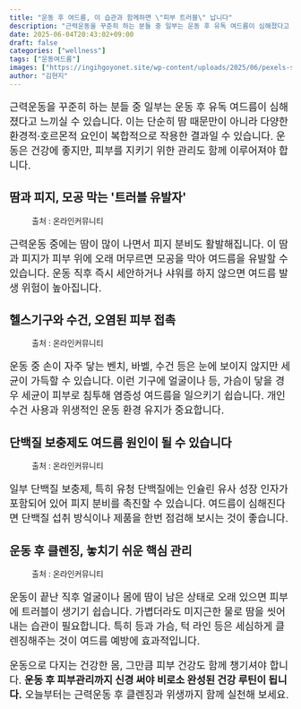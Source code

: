```yaml
---
title: "운동 후 여드름, 이 습관과 함께하면 \"피부 트러블\" 납니다"
description: "근력운동을 꾸준히 하는 분들 중 일부는 운동 후 유독 여드름이 심해졌다고 느끼실 수 있습니다. 이는 단순히 땀 때문만이 아니라 다양한 환경적·호르몬적 요인이 복합적으로 작용한 결과일 수 있습니다. 운동은 건강에 좋지만, 피부를 지키기 위한 관리도 함께 이루어져야 합니다"
date: 2025-06-04T20:43:02+09:00
draft: false
categories: ["wellness"]
tags: ["운동여드름"]
images: ["https://ingihgoyonet.site/wp-content/uploads/2025/06/pexels-shotpot-6337528-683x1024.jpg", "https://ingihgoyonet.site/wp-content/uploads/2025/06/pexels-andres-ayrton-6550869-1024x683.jpg", "https://ingihgoyonet.site/wp-content/uploads/2025/06/pexels-anete-lusina-16513595-681x1024.jpg", "https://ingihgoyonet.site/wp-content/uploads/2025/06/pexels-karolina-grabowska-5241036-683x1024.jpg"]
author: "김현지"
---
```


<p style="font-size:18px">근력운동을 꾸준히 하는 분들 중 일부는 운동 후 유독 여드름이 심해졌다고 느끼실 수 있습니다. 이는 단순히 땀 때문만이 아니라 다양한 환경적·호르몬적 요인이 복합적으로 작용한 결과일 수 있습니다. 운동은 건강에 좋지만, 피부를 지키기 위한 관리도 함께 이루어져야 합니다.</p> <h2 >땀과 피지, 모공 막는 '트러블 유발자'</h2> <figure ><img src="https://ingihgoyonet.site/wp-content/uploads/2025/06/pexels-shotpot-6337528-683x1024.jpg" alt="" style="aspect-ratio:16/9;object-fit:cover"/><figcaption >출처 : 온라인커뮤니티</figcaption></figure> <p style="font-size:18px">근력운동 중에는 땀이 많이 나면서 피지 분비도 활발해집니다. 이 땀과 피지가 피부 위에 오래 머무르면 모공을 막아 여드름을 유발할 수 있습니다. 운동 직후 즉시 세안하거나 샤워를 하지 않으면 여드름 발생 위험이 높아집니다.</p> <h2 >헬스기구와 수건, 오염된 피부 접촉</h2> <figure ><img src="https://ingihgoyonet.site/wp-content/uploads/2025/06/pexels-andres-ayrton-6550869-1024x683.jpg" alt="" style="aspect-ratio:16/9;object-fit:cover"/><figcaption >출처 : 온라인커뮤니티</figcaption></figure> <p style="font-size:18px">운동 중 손이 자주 닿는 벤치, 바벨, 수건 등은 눈에 보이지 않지만 세균이 가득할 수 있습니다. 이런 기구에 얼굴이나 등, 가슴이 닿을 경우 세균이 피부로 침투해 염증성 여드름을 일으키기 쉽습니다. 개인 수건 사용과 위생적인 운동 환경 유지가 중요합니다.</p> <h2 >단백질 보충제도 여드름 원인이 될 수 있습니다</h2> <figure ><img src="https://ingihgoyonet.site/wp-content/uploads/2025/06/pexels-anete-lusina-16513595-681x1024.jpg" alt="" style="aspect-ratio:16/9;object-fit:cover"/><figcaption >출처 : 온라인커뮤니티</figcaption></figure> <p style="font-size:18px">일부 단백질 보충제, 특히 유청 단백질에는 인슐린 유사 성장 인자가 포함되어 있어 피지 분비를 촉진할 수 있습니다. 여드름이 심해진다면 단백질 섭취 방식이나 제품을 한번 점검해 보시는 것이 좋습니다.</p> <h2 >운동 후 클렌징, 놓치기 쉬운 핵심 관리</h2> <figure ><img src="https://ingihgoyonet.site/wp-content/uploads/2025/06/pexels-karolina-grabowska-5241036-683x1024.jpg" alt="" style="aspect-ratio:16/9;object-fit:cover"/><figcaption >출처 : 온라인커뮤니티</figcaption></figure> <p style="font-size:18px">운동이 끝난 직후 얼굴이나 몸에 땀이 남은 상태로 오래 있으면 피부에 트러블이 생기기 쉽습니다. 가볍더라도 미지근한 물로 땀을 씻어내는 습관이 필요합니다. 특히 등과 가슴, 턱 라인 등은 세심하게 클렌징해주는 것이 여드름 예방에 효과적입니다.</p> <p style="font-size:18px">운동으로 다지는 건강한 몸, 그만큼 피부 건강도 함께 챙기셔야 합니다. <strong>운동 후 피부관리까지 신경 써야 비로소 완성된 건강 루틴이 됩니다.</strong> 오늘부터는 근력운동 후 클렌징과 위생까지 함께 실천해 보세요.</p>